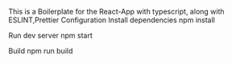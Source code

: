 This is a Boilerplate for the React-App with typescript, along with ESLINT,Prettier Configuration
Install dependencies
npm install

Run dev server
npm start

Build
npm run build
